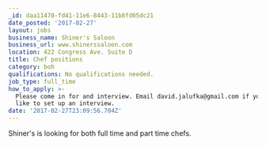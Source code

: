 ```yaml
---
_id: daa11470-fd41-11e6-8443-11b8fd05dc21
date_posted: '2017-02-27'
layout: jobs
business_name: Shiner's Saloon
business_url: www.shinerssaloon.com
location: 422 Congress Ave. Suite D
title: Chef positions
category: boh
qualifications: No qualifications needed.
job_type: full_time
how_to_apply: >-
  Please come in for and interview. Email david.jalufka@gmail.com if you would
  like to set up an interview.
date: '2017-02-27T23:09:56.704Z'
---
```

Shiner's is looking for both full time and part time chefs.
